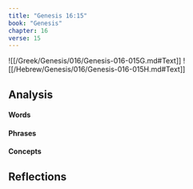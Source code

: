 ```yaml
---
title: "Genesis 16:15"
book: "Genesis"
chapter: 16
verse: 15
---
```

![[/Greek/Genesis/016/Genesis-016-015G.md#Text]]
![[/Hebrew/Genesis/016/Genesis-016-015H.md#Text]]

## Analysis

#### Words

#### Phrases

#### Concepts

## Reflections
